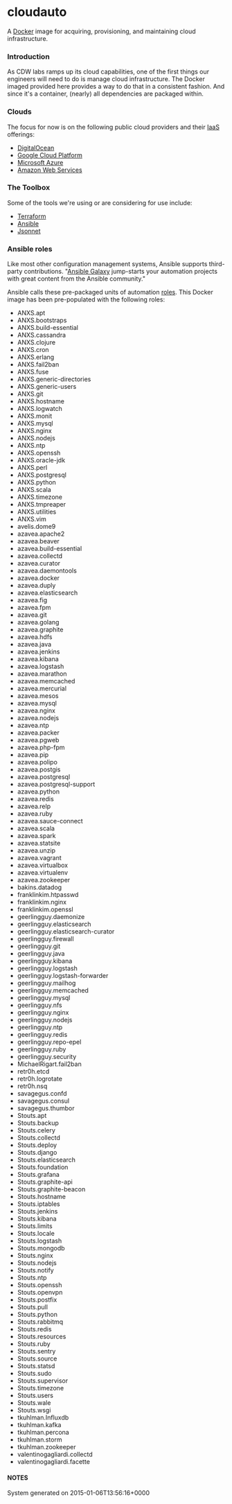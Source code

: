 cloudauto
==========

A [Docker](https://www.docker.com) image for acquiring, provisioning, and maintaining cloud infrastructure.

### Introduction 
As CDW labs ramps up its cloud capabilities, one of the first things our engineers will need to do is manage cloud infrastructure.  The Docker imaged provided here provides a way 
to do that in a consistent fashion.  And since it's a container, (nearly) all dependencies are packaged within.


### Clouds
The focus for now is on the following public cloud providers and their [IaaS](http://en.wikipedia.org/wiki/Cloud_computing#Infrastructure_as_a_service) offerings:   
* [DigitalOcean](https://www.digitalocean.com/)   
* [Google Cloud Platform](https://cloud.google.com/)    
* [Microsoft Azure](https://azure.microsoft.com/en-us/)   
* [Amazon Web Services](http://aws.amazon.com/)   


### The Toolbox  
Some of the tools we're using or are considering for use include:
* [Terraform](http://www.terraform.io/)   
* [Ansible](http://www.ansible.com/)   
* [Jsonnet](http://google.github.io/jsonnet/doc/index.html)   


### Ansible roles   
Like most other configuration management systems, Ansible supports third-party contributions. "[Ansible Galaxy](https://galaxy.ansible.com) jump-starts your automation 
projects with great content from the Ansible community."   

Ansible calls these pre-packaged units of automation [roles](http://docs.ansible.com/playbooks_roles#roles).  This Docker image has been pre-populated with the following roles:   
* ANXS.apt    
* ANXS.bootstraps    
* ANXS.build-essential    
* ANXS.cassandra    
* ANXS.clojure    
* ANXS.cron    
* ANXS.erlang    
* ANXS.fail2ban    
* ANXS.fuse    
* ANXS.generic-directories    
* ANXS.generic-users    
* ANXS.git    
* ANXS.hostname    
* ANXS.logwatch    
* ANXS.monit    
* ANXS.mysql    
* ANXS.nginx    
* ANXS.nodejs    
* ANXS.ntp    
* ANXS.openssh    
* ANXS.oracle-jdk    
* ANXS.perl    
* ANXS.postgresql    
* ANXS.python    
* ANXS.scala    
* ANXS.timezone    
* ANXS.tmpreaper    
* ANXS.utilities    
* ANXS.vim    
* avelis.dome9    
* azavea.apache2    
* azavea.beaver    
* azavea.build-essential    
* azavea.collectd    
* azavea.curator    
* azavea.daemontools    
* azavea.docker    
* azavea.duply    
* azavea.elasticsearch    
* azavea.fig    
* azavea.fpm    
* azavea.git    
* azavea.golang    
* azavea.graphite    
* azavea.hdfs    
* azavea.java    
* azavea.jenkins    
* azavea.kibana    
* azavea.logstash    
* azavea.marathon    
* azavea.memcached    
* azavea.mercurial    
* azavea.mesos    
* azavea.mysql    
* azavea.nginx    
* azavea.nodejs    
* azavea.ntp    
* azavea.packer    
* azavea.pgweb    
* azavea.php-fpm    
* azavea.pip    
* azavea.polipo    
* azavea.postgis    
* azavea.postgresql    
* azavea.postgresql-support    
* azavea.python    
* azavea.redis    
* azavea.relp    
* azavea.ruby    
* azavea.sauce-connect    
* azavea.scala    
* azavea.spark    
* azavea.statsite    
* azavea.unzip    
* azavea.vagrant    
* azavea.virtualbox    
* azavea.virtualenv    
* azavea.zookeeper    
* bakins.datadog    
* franklinkim.htpasswd    
* franklinkim.nginx    
* franklinkim.openssl    
* geerlingguy.daemonize    
* geerlingguy.elasticsearch    
* geerlingguy.elasticsearch-curator    
* geerlingguy.firewall    
* geerlingguy.git    
* geerlingguy.java    
* geerlingguy.kibana    
* geerlingguy.logstash    
* geerlingguy.logstash-forwarder    
* geerlingguy.mailhog    
* geerlingguy.memcached    
* geerlingguy.mysql    
* geerlingguy.nfs    
* geerlingguy.nginx    
* geerlingguy.nodejs    
* geerlingguy.ntp    
* geerlingguy.redis    
* geerlingguy.repo-epel    
* geerlingguy.ruby    
* geerlingguy.security    
* MichaelRigart.fail2ban    
* retr0h.etcd    
* retr0h.logrotate    
* retr0h.nsq    
* savagegus.confd    
* savagegus.consul    
* savagegus.thumbor    
* Stouts.apt    
* Stouts.backup    
* Stouts.celery    
* Stouts.collectd    
* Stouts.deploy    
* Stouts.django    
* Stouts.elasticsearch    
* Stouts.foundation    
* Stouts.grafana    
* Stouts.graphite-api    
* Stouts.graphite-beacon    
* Stouts.hostname    
* Stouts.iptables    
* Stouts.jenkins    
* Stouts.kibana    
* Stouts.limits    
* Stouts.locale    
* Stouts.logstash    
* Stouts.mongodb    
* Stouts.nginx    
* Stouts.nodejs    
* Stouts.notify    
* Stouts.ntp    
* Stouts.openssh    
* Stouts.openvpn    
* Stouts.postfix    
* Stouts.pull    
* Stouts.python    
* Stouts.rabbitmq    
* Stouts.redis    
* Stouts.resources    
* Stouts.ruby    
* Stouts.sentry    
* Stouts.source    
* Stouts.statsd    
* Stouts.sudo    
* Stouts.supervisor    
* Stouts.timezone    
* Stouts.users    
* Stouts.wale    
* Stouts.wsgi    
* tkuhlman.Influxdb    
* tkuhlman.kafka    
* tkuhlman.percona    
* tkuhlman.storm    
* tkuhlman.zookeeper    
* valentinogagliardi.collectd    
* valentinogagliardi.facette    
 

#### NOTES   
System generated on 2015-01-06T13:56:16+0000 
